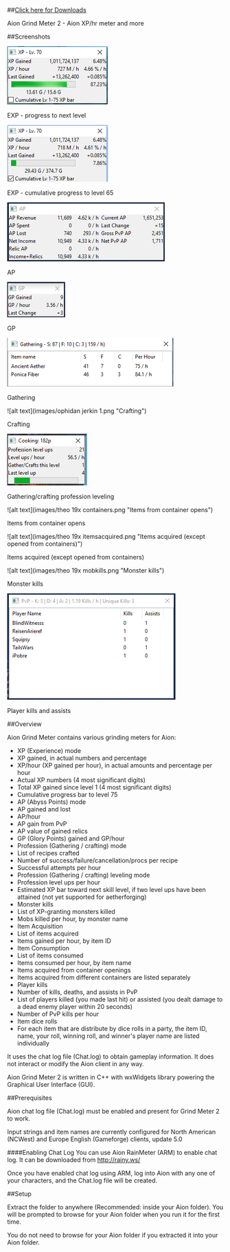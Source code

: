 ##[Click here for Downloads](https://github.com/maxperiod/aiongrindmeter2/releases)

Aion Grind Meter 2 - Aion XP/hr meter and more

##Screenshots

![alt text](images/expexample1.png "EXP - progress to next level")

EXP - progress to next level


![alt text](images/expexample2.png "EXP - cumulative progress to level 65")

EXP - cumulative progress to level 65


![alt text](images/apexample.png "AP")

AP


![alt text](images/gpexample.png "GP")

GP


![alt text](images/gatheringexample49.png "Gathering")

Gathering


![alt text](images/ophidan jerkin 1.png "Crafting")

Crafting


![alt text](images/proflevelingexample.png "Gathering/crafting profession leveling")

Gathering/crafting profession leveling


![alt text](images/theo 19x containers.png "Items from container opens")

Items from container opens


![alt text](images/theo 19x itemsacquired.png "Items acquired (except opened from containers)")

Items acquired (except opened from containers)


![alt text](images/theo 19x mobkills.png "Monster kills")

Monster kills

![alt text](images/pvpexample.png "Player kills and assists")

Player kills and assists

##Overview

Aion Grind Meter contains various grinding meters for Aion: 
* XP (Experience) mode
 * XP gained, in actual numbers and percentage
 * XP/hour (XP gained per hour), in actual amounts and percentage per hour
 * Actual XP numbers (4 most significant digits)
 * Total XP gained since level 1 (4 most significant digits)
 * Cumulative progress bar to level 75
* AP (Abyss Points) mode
 * AP gained and lost 
 * AP/hour
 * AP gain from PvP
 * AP value of gained relics
* GP (Glory Points) gained and GP/hour
* Profession (Gathering / crafting) mode
 * List of recipes crafted
 * Number of success/failure/cancellation/procs per recipe
 * Successful attempts per hour
* Profession (Gathering / crafting) leveling mode
 * Profession level ups per hour
 * Estimated XP bar toward next skill level, if two level ups have been attained (not yet supported for aetherforging)
* Monster kills
 * List of XP-granting monsters killed
 * Mobs killed per hour, by monster name
* Item Acquisition
 * List of items acquired
 * Items gained per hour, by item ID
* Item Consumption
 * List of items consumed
 * Items consumed per hour, by item name
* Items acquired from container openings 
 * Items acquired from different containers are listed separately
* Player kills
 * Number of kills, deaths, and assists in PvP
 * List of players killed (you made last hit) or assisted (you dealt damage to a dead enemy player within 20 seconds)
 * Number of PvP kills per hour
* Item dice rolls
 * For each item that are distribute by dice rolls in a party, the item ID, name, your roll, winning roll, and winner's player name are listed individually


It uses the chat log file (Chat.log) to obtain gameplay information. It does not interact or modify the Aion client in any way.

Aion Grind Meter 2 is written in C++ with wxWidgets library powering the Graphical User Interface (GUI).



##Prerequisites

Aion chat log file (Chat.log) must be enabled and present for Grind Meter 2 to work.

Input strings and item names are currently configured for North American (NCWest) and Europe English (Gameforge) clients, update 5.0

####Enabling Chat Log
You can use Aion RainMeter (ARM) to enable chat log. 
It can be downloaded from http://rainy.ws/

Once you have enabled chat log using ARM, log into Aion with any one of your characters, and the Chat.log file will be created.



##Setup

Extract the folder to anywhere (Recommended: inside your Aion folder). 
You will be prompted to browse for your Aion folder when you run it for the first time.

You do not need to browse for your Aion folder if you extracted it into your Aion folder.

